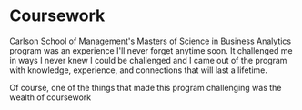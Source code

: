 # Coursework
Carlson School of Management's Masters of Science in Business Analytics program was an experience I'll never forget anytime soon. It challenged me in ways I never knew I could be challenged and I came out of the program with knowledge, experience, and connections that will last a lifetime. 

Of course, one of the things that made this program challenging was the wealth of coursework
